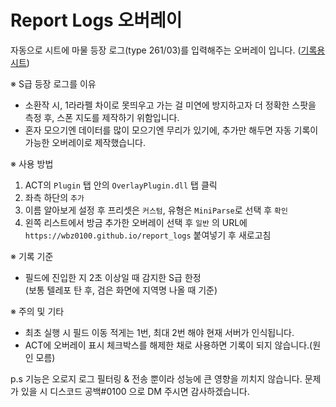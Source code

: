 # Report Logs 오버레이
자동으로 시트에 마물 등장 로그(type 261/03)를 입력해주는 오버레이 입니다.  ([기록용 시트](https://docs.google.com/spreadsheets/d/1jtRimkaHAzJ8h5O2Z8Y3RD0dwYQ3q6Xrvv6kGWUxLYY))  

※ S급 등장 로그를 이유
- 소환작 시, 1라라펠 차이로 못띄우고 가는 걸 미연에 방지하고자 더 정확한 스팟을 측정 후, 스폰 지도를 제작하기 위함입니다.
- 혼자 모으기엔 데이터를 많이 모으기엔 무리가 있기에, 추가만 해두면 자동 기록이 가능한 오버레이로 제작했습니다.

※ 사용 방법  
1. ACT의 `Plugin` 탭 안의 `OverlayPlugin.dll` 탭 클릭
2. 좌측 하단의 `추가`
3. 이름 알아보게 설정 후 프리셋은 `커스텀`, 유형은 `MiniParse`로 선택 후 `확인`
4. 왼쪽 리스트에서 방금 추가한 오버레이 선택 후 `일반` 의 URL에 `https://wbz0100.github.io/report_logs` 붙여넣기 후 새로고침

※ 기록 기준 
- 필드에 진입한 지 2초 이상일 때 감지한 S급 한정  
  (보통 텔레포 탄 후, 검은 화면에 지역명 나올 때 기준)

※ 주의 및 기타
- 최초 실행 시 필드 이동 적게는 1번, 최대 2번 해야 현재 서버가 인식됩니다.
- ACT에 오버레이 표시 체크박스를 해제한 채로 사용하면 기록이 되지 않습니다.(원인 모름)

p.s 기능은 오로지 로그 필터링 & 전송 뿐이라 성능에 큰 영향을 끼치지 않습니다.
문제가 있을 시 디스코드 공백#0100 으로 DM 주시면 감사하겠습니다.

